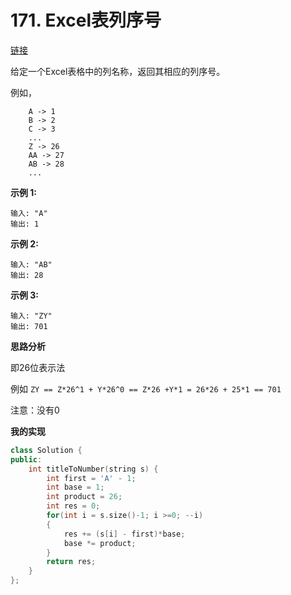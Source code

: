 # 171. Excel表列序号

[链接](https://leetcode-cn.com/problems/excel-sheet-column-number/description/)

给定一个Excel表格中的列名称，返回其相应的列序号。

例如，

```
    A -> 1
    B -> 2
    C -> 3
    ...
    Z -> 26
    AA -> 27
    AB -> 28 
    ...
```

**示例 1:**

```
输入: "A"
输出: 1
```

**示例 2:**

```
输入: "AB"
输出: 28
```

**示例 3:**

```
输入: "ZY"
输出: 701
```

**思路分析**

即26位表示法

例如 `ZY == Z*26^1 + Y*26^0 == Z*26 +Y*1 = 26*26 + 25*1 == 701`

注意：没有0

**我的实现**

```c++
class Solution {
public:
    int titleToNumber(string s) {
        int first = 'A' - 1;
        int base = 1;
        int product = 26;
        int res = 0;
        for(int i = s.size()-1; i >=0; --i)
        {
            res += (s[i] - first)*base;
            base *= product;
        }
        return res;
    }
};
```

